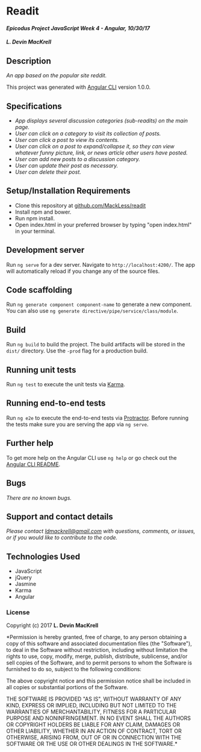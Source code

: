 # Readit

#### _Epicodus Project JavaScript Week 4 - Angular, 10/30/17_

#### _**L. Devin MacKrell**_

## Description

_An app based on the popular site reddit._

This project was generated with [Angular CLI](https://github.com/angular/angular-cli) version 1.0.0.

## Specifications

* _App displays several discussion categories (sub-readits) on the main page._
* _User can click on a category to visit its collection of posts._
* _User can click a post to view its contents._
* _User can click on a post to expand/collapse it, so they can view whatever funny picture, link, or news article other users have posted._
* _User can add new posts to a discussion category._
* _User can update their post as necessary._
* _User can delete their post._

## Setup/Installation Requirements

* Clone this repository at [github.com/MackLess/readit](https://github.com/MacKLess/readit.git)
* Install npm and bower.
* Run npm install.
* Open index.html in your preferred browser by typing "open index.html" in your terminal.

## Development server

Run `ng serve` for a dev server. Navigate to `http://localhost:4200/`. The app will automatically reload if you change any of the source files.

## Code scaffolding

Run `ng generate component component-name` to generate a new component. You can also use `ng generate directive/pipe/service/class/module`.

## Build

Run `ng build` to build the project. The build artifacts will be stored in the `dist/` directory. Use the `-prod` flag for a production build.

## Running unit tests

Run `ng test` to execute the unit tests via [Karma](https://karma-runner.github.io).

## Running end-to-end tests

Run `ng e2e` to execute the end-to-end tests via [Protractor](http://www.protractortest.org/).
Before running the tests make sure you are serving the app via `ng serve`.

## Further help

To get more help on the Angular CLI use `ng help` or go check out the [Angular CLI README](https://github.com/angular/angular-cli/blob/master/README.md).

## Bugs

_There are no known bugs._

## Support and contact details

_Please contact [ldmackrell@gmail.com](mailto:ldmackrell@gmail.com) with questions, comments, or issues, or if you would like to contribute to the code._

## Technologies Used

* JavaScript
* jQuery
* Jasmine
* Karma
* Angular

### License

Copyright (c) 2017 **L. Devin MacKrell**

*Permission is hereby granted, free of charge, to any person obtaining a copy
of this software and associated documentation files (the "Software"), to deal
in the Software without restriction, including without limitation the rights
to use, copy, modify, merge, publish, distribute, sublicense, and/or sell
copies of the Software, and to permit persons to whom the Software is
furnished to do so, subject to the following conditions:

The above copyright notice and this permission notice shall be included in all
copies or substantial portions of the Software.

THE SOFTWARE IS PROVIDED "AS IS", WITHOUT WARRANTY OF ANY KIND, EXPRESS OR
IMPLIED, INCLUDING BUT NOT LIMITED TO THE WARRANTIES OF MERCHANTABILITY,
FITNESS FOR A PARTICULAR PURPOSE AND NONINFRINGEMENT. IN NO EVENT SHALL THE
AUTHORS OR COPYRIGHT HOLDERS BE LIABLE FOR ANY CLAIM, DAMAGES OR OTHER
LIABILITY, WHETHER IN AN ACTION OF CONTRACT, TORT OR OTHERWISE, ARISING FROM,
OUT OF OR IN CONNECTION WITH THE SOFTWARE OR THE USE OR OTHER DEALINGS IN THE
SOFTWARE.*
